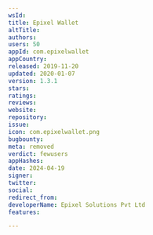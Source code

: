 ```yaml
---
wsId: 
title: Epixel Wallet
altTitle: 
authors: 
users: 50
appId: com.epixelwallet
appCountry: 
released: 2019-11-20
updated: 2020-01-07
version: 1.3.1
stars: 
ratings: 
reviews: 
website: 
repository: 
issue: 
icon: com.epixelwallet.png
bugbounty: 
meta: removed
verdict: fewusers
appHashes: 
date: 2024-04-19
signer: 
twitter: 
social: 
redirect_from: 
developerName: Epixel Solutions Pvt Ltd
features: 

---
```


